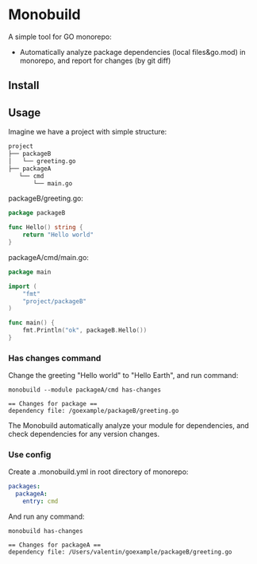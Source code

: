 # Monobuild

A simple tool for GO monorepo:

- Automatically analyze package dependencies (local files&go.mod) in monorepo, and report for changes (by git diff)

## Install

## Usage

Imagine we have a project with simple structure:

```bash
project
├── packageB
│   └── greeting.go
├── packageA
   └── cmd
       └── main.go
```
       
packageB/greeting.go:

```go
package packageB

func Hello() string {
	return "Hello world"
}
```

packageA/cmd/main.go:

```go
package main

import (
	"fmt"
	"project/packageB"
)

func main() {
	fmt.Println("ok", packageB.Hello())
}
```

### Has changes command

Change the greeting "Hello world" to "Hello Earth", and run command:

```shell script
monobuild --module packageA/cmd has-changes

== Changes for package ==
dependency file: /goexample/packageB/greeting.go
``` 

The Monobuild automatically analyze your module for dependencies, and check dependencies for any version changes.

### Use config

Create a .monobuild.yml in root directory of monorepo:

```yaml
packages:
  packageA:
    entry: cmd
```

And run any command:

```shell script
monobuild has-changes

== Changes for packageA ==
dependency file: /Users/valentin/goexample/packageB/greeting.go
```